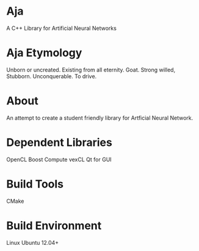 Aja
===

A C++ Library for Artificial Neural Networks  

Aja Etymology
============= 
Unborn or uncreated.
Existing from all eternity.
Goat.
Strong willed, 
Stubborn.
Unconquerable.
To drive.

About
=====
An attempt to create a student friendly library for Artficial Neural Network.


Dependent Libraries
===================
OpenCL
Boost Compute
vexCL
Qt for GUI


Build Tools
===========
CMake


Build Environment
=================
Linux Ubuntu 12.04+



